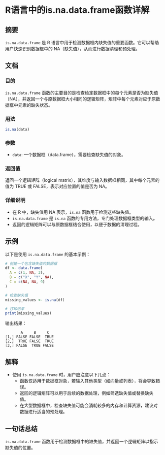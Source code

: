<!--
Meta Description: # R语言中的is.na.data.frame函数详解 ## 摘要 `is.na.data.frame` 是 R 语言中用于检测数据框内缺失值的重要函数。它可以帮助用户快速识别数据框中的 NA（缺失值），从而进行数据清理和预处理。 ## 文档 ### 目的 `is.na.data.frame` 函数...
Meta Keywords: data, frame, false, true, missing_values
-->

# R语言中的is.na.data.frame函数详解

## 摘要
`is.na.data.frame` 是 R 语言中用于检测数据框内缺失值的重要函数。它可以帮助用户快速识别数据框中的 NA（缺失值），从而进行数据清理和预处理。

## 文档
### 目的
`is.na.data.frame` 函数的主要目的是检查给定数据框中的每个元素是否为缺失值（NA），并返回一个与原数据框大小相同的逻辑矩阵，矩阵中每个元素对应于原数据框中元素的缺失状态。

### 用法
```R
is.na(data)
```

### 参数
- `data`: 一个数据框（data.frame），需要检查缺失值的对象。

### 返回值
返回一个逻辑矩阵（logical matrix），其维度与输入数据框相同，其中每个元素的值为 TRUE 或 FALSE，表示对应位置的值是否为 NA。

### 详细说明
- 在 R 中，缺失值用 NA 表示，`is.na` 函数用于检测这些缺失值。
- `is.na.data.frame` 是 `is.na` 函数的专用方法，专门处理数据框类型的输入。
- 返回的逻辑矩阵可以与原数据框结合使用，以便于数据的清理过程。

## 示例
以下是使用 `is.na.data.frame` 的基本示例：

```R
# 创建一个包含缺失值的数据框
df <- data.frame(
  A = c(1, NA, 3),
  B = c("X", "Y", NA),
  C = c(NA, NA, 9)
)

# 检查缺失值
missing_values <- is.na(df)

# 打印结果
print(missing_values)
```

输出结果：
```
       A     B     C
[1,] FALSE FALSE  TRUE
[2,]  TRUE FALSE  TRUE
[3,] FALSE  TRUE FALSE
```

## 解释
- 使用 `is.na.data.frame` 时，用户应注意以下几点：
  - 函数仅适用于数据框对象，若输入其他类型（如向量或列表），将会导致错误。
  - 返回的逻辑矩阵可以用于后续的数据处理，例如筛选缺失值或替换缺失值。
  - 在大型数据框中，检查缺失值可能会消耗较多的内存和计算资源，建议对数据进行适当的预处理。

## 一句话总结
`is.na.data.frame` 函数用于检测数据框中的缺失值，并返回一个逻辑矩阵以指示缺失值的位置。